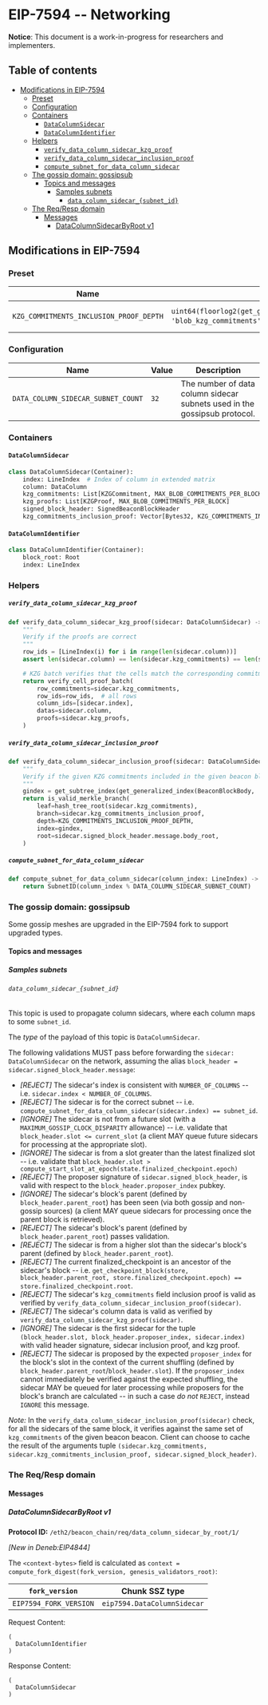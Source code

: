 # EIP-7594 -- Networking

**Notice**: This document is a work-in-progress for researchers and implementers.

## Table of contents

<!-- TOC -->
<!-- START doctoc generated TOC please keep comment here to allow auto update -->
<!-- DON'T EDIT THIS SECTION, INSTEAD RE-RUN doctoc TO UPDATE -->

- [Modifications in EIP-7594](#modifications-in-eip-7594)
  - [Preset](#preset)
  - [Configuration](#configuration)
  - [Containers](#containers)
    - [`DataColumnSidecar`](#datacolumnsidecar)
    - [`DataColumnIdentifier`](#datacolumnidentifier)
  - [Helpers](#helpers)
      - [`verify_data_column_sidecar_kzg_proof`](#verify_data_column_sidecar_kzg_proof)
      - [`verify_data_column_sidecar_inclusion_proof`](#verify_data_column_sidecar_inclusion_proof)
      - [`compute_subnet_for_data_column_sidecar`](#compute_subnet_for_data_column_sidecar)
  - [The gossip domain: gossipsub](#the-gossip-domain-gossipsub)
    - [Topics and messages](#topics-and-messages)
      - [Samples subnets](#samples-subnets)
        - [`data_column_sidecar_{subnet_id}`](#data_column_sidecar_subnet_id)
  - [The Req/Resp domain](#the-reqresp-domain)
    - [Messages](#messages)
      - [DataColumnSidecarByRoot v1](#datacolumnsidecarbyroot-v1)

<!-- END doctoc generated TOC please keep comment here to allow auto update -->
<!-- /TOC -->

## Modifications in EIP-7594

### Preset

| Name                                     | Value                             | Description                                                         |
|------------------------------------------|-----------------------------------|---------------------------------------------------------------------|
| `KZG_COMMITMENTS_INCLUSION_PROOF_DEPTH`   | `uint64(floorlog2(get_generalized_index(BeaconBlockBody, 'blob_kzg_commitments')))` (= 4) | <!-- predefined --> Merkle proof index for `blob_kzg_commitments` |

### Configuration

| Name                                     | Value                             | Description                                                         |
|------------------------------------------|-----------------------------------|---------------------------------------------------------------------|
| `DATA_COLUMN_SIDECAR_SUBNET_COUNT`              | `32`                               | The number of data column sidecar subnets used in the gossipsub protocol.  |

### Containers

#### `DataColumnSidecar`

```python
class DataColumnSidecar(Container):
    index: LineIndex  # Index of column in extended matrix
    column: DataColumn
    kzg_commitments: List[KZGCommitment, MAX_BLOB_COMMITMENTS_PER_BLOCK]
    kzg_proofs: List[KZGProof, MAX_BLOB_COMMITMENTS_PER_BLOCK]
    signed_block_header: SignedBeaconBlockHeader
    kzg_commitments_inclusion_proof: Vector[Bytes32, KZG_COMMITMENTS_INCLUSION_PROOF_DEPTH]
```

#### `DataColumnIdentifier`

```python
class DataColumnIdentifier(Container):
    block_root: Root
    index: LineIndex
```

### Helpers

##### `verify_data_column_sidecar_kzg_proof`

```python
def verify_data_column_sidecar_kzg_proof(sidecar: DataColumnSidecar) -> bool:
    """
    Verify if the proofs are correct
    """
    row_ids = [LineIndex(i) for i in range(len(sidecar.column))]
    assert len(sidecar.column) == len(sidecar.kzg_commitments) == len(sidecar.kzg_proofs)

    # KZG batch verifies that the cells match the corresponding commitments and proofs
    return verify_cell_proof_batch(
        row_commitments=sidecar.kzg_commitments,
        row_ids=row_ids,  # all rows
        column_ids=[sidecar.index],
        datas=sidecar.column,
        proofs=sidecar.kzg_proofs,
    )
```

##### `verify_data_column_sidecar_inclusion_proof`

```python
def verify_data_column_sidecar_inclusion_proof(sidecar: DataColumnSidecar) -> bool:
    """
    Verify if the given KZG commitments included in the given beacon block.
    """
    gindex = get_subtree_index(get_generalized_index(BeaconBlockBody, 'blob_kzg_commitments'))
    return is_valid_merkle_branch(
        leaf=hash_tree_root(sidecar.kzg_commitments),
        branch=sidecar.kzg_commitments_inclusion_proof,
        depth=KZG_COMMITMENTS_INCLUSION_PROOF_DEPTH,
        index=gindex,
        root=sidecar.signed_block_header.message.body_root,
    )
```

##### `compute_subnet_for_data_column_sidecar`

```python
def compute_subnet_for_data_column_sidecar(column_index: LineIndex) -> SubnetID:
    return SubnetID(column_index % DATA_COLUMN_SIDECAR_SUBNET_COUNT)
```


### The gossip domain: gossipsub

Some gossip meshes are upgraded in the EIP-7594 fork to support upgraded types.

#### Topics and messages

##### Samples subnets

###### `data_column_sidecar_{subnet_id}`

This topic is used to propagate column sidecars, where each column maps to some `subnet_id`.

The *type* of the payload of this topic is `DataColumnSidecar`.

The following validations MUST pass before forwarding the `sidecar: DataColumnSidecar` on the network, assuming the alias `block_header = sidecar.signed_block_header.message`:

- _[REJECT]_ The sidecar's index is consistent with `NUMBER_OF_COLUMNS` -- i.e. `sidecar.index < NUMBER_OF_COLUMNS`.
- _[REJECT]_ The sidecar is for the correct subnet -- i.e. `compute_subnet_for_data_column_sidecar(sidecar.index) == subnet_id`.
- _[IGNORE]_ The sidecar is not from a future slot (with a `MAXIMUM_GOSSIP_CLOCK_DISPARITY` allowance) -- i.e. validate that `block_header.slot <= current_slot` (a client MAY queue future sidecars for processing at the appropriate slot).
- _[IGNORE]_ The sidecar is from a slot greater than the latest finalized slot -- i.e. validate that `block_header.slot > compute_start_slot_at_epoch(state.finalized_checkpoint.epoch)`
- _[REJECT]_ The proposer signature of `sidecar.signed_block_header`, is valid with respect to the `block_header.proposer_index` pubkey.
- _[IGNORE]_ The sidecar's block's parent (defined by `block_header.parent_root`) has been seen (via both gossip and non-gossip sources) (a client MAY queue sidecars for processing once the parent block is retrieved).
- _[REJECT]_ The sidecar's block's parent (defined by `block_header.parent_root`) passes validation.
- _[REJECT]_ The sidecar is from a higher slot than the sidecar's block's parent (defined by `block_header.parent_root`).
- _[REJECT]_ The current finalized_checkpoint is an ancestor of the sidecar's block -- i.e. `get_checkpoint_block(store, block_header.parent_root, store.finalized_checkpoint.epoch) == store.finalized_checkpoint.root`.
- _[REJECT]_ The sidecar's `kzg_commitments` field inclusion proof is valid as verified by `verify_data_column_sidecar_inclusion_proof(sidecar)`.
- _[REJECT]_ The sidecar's column data is valid as verified by `verify_data_column_sidecar_kzg_proof(sidecar)`.
- _[IGNORE]_ The sidecar is the first sidecar for the tuple `(block_header.slot, block_header.proposer_index, sidecar.index)` with valid header signature, sidecar inclusion proof, and kzg proof.
- _[REJECT]_ The sidecar is proposed by the expected `proposer_index` for the block's slot in the context of the current shuffling (defined by `block_header.parent_root`/`block_header.slot`).
  If the `proposer_index` cannot immediately be verified against the expected shuffling, the sidecar MAY be queued for later processing while proposers for the block's branch are calculated -- in such a case _do not_ `REJECT`, instead `IGNORE` this message.

*Note:* In the `verify_data_column_sidecar_inclusion_proof(sidecar)` check, for all the sidecars of the same block, it verifies against the same set of `kzg_commitments` of the given beacon beacon. Client can choose to cache the result of the arguments tuple `(sidecar.kzg_commitments, sidecar.kzg_commitments_inclusion_proof, sidecar.signed_block_header)`.

### The Req/Resp domain

#### Messages

##### DataColumnSidecarByRoot v1

**Protocol ID:** `/eth2/beacon_chain/req/data_column_sidecar_by_root/1/`

*[New in Deneb:EIP4844]*

The `<context-bytes>` field is calculated as `context = compute_fork_digest(fork_version, genesis_validators_root)`:

[1]: # (eth2spec: skip)

| `fork_version`           | Chunk SSZ type                |
|--------------------------|-------------------------------|
| `EIP7594_FORK_VERSION`     | `eip7594.DataColumnSidecar`           |

Request Content:

```
(
  DataColumnIdentifier
)
```

Response Content:

```
(
  DataColumnSidecar
)
```
